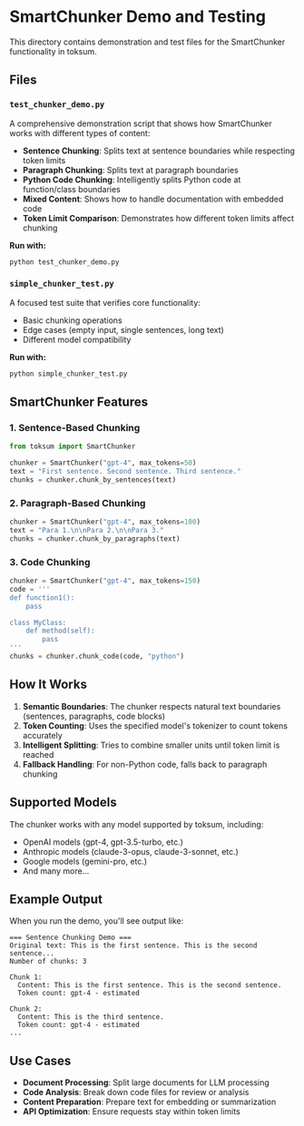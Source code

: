 # SmartChunker Demo and Testing

This directory contains demonstration and test files for the SmartChunker functionality in toksum.

## Files

### `test_chunker_demo.py`
A comprehensive demonstration script that shows how SmartChunker works with different types of content:

- **Sentence Chunking**: Splits text at sentence boundaries while respecting token limits
- **Paragraph Chunking**: Splits text at paragraph boundaries 
- **Python Code Chunking**: Intelligently splits Python code at function/class boundaries
- **Mixed Content**: Shows how to handle documentation with embedded code
- **Token Limit Comparison**: Demonstrates how different token limits affect chunking

**Run with:**
```bash
python test_chunker_demo.py
```

### `simple_chunker_test.py`
A focused test suite that verifies core functionality:

- Basic chunking operations
- Edge cases (empty input, single sentences, long text)
- Different model compatibility

**Run with:**
```bash
python simple_chunker_test.py
```

## SmartChunker Features

### 1. Sentence-Based Chunking
```python
from toksum import SmartChunker

chunker = SmartChunker("gpt-4", max_tokens=50)
text = "First sentence. Second sentence. Third sentence."
chunks = chunker.chunk_by_sentences(text)
```

### 2. Paragraph-Based Chunking
```python
chunker = SmartChunker("gpt-4", max_tokens=100)
text = "Para 1.\n\nPara 2.\n\nPara 3."
chunks = chunker.chunk_by_paragraphs(text)
```

### 3. Code Chunking
```python
chunker = SmartChunker("gpt-4", max_tokens=150)
code = '''
def function1():
    pass

class MyClass:
    def method(self):
        pass
'''
chunks = chunker.chunk_code(code, "python")
```

## How It Works

1. **Semantic Boundaries**: The chunker respects natural text boundaries (sentences, paragraphs, code blocks)
2. **Token Counting**: Uses the specified model's tokenizer to count tokens accurately
3. **Intelligent Splitting**: Tries to combine smaller units until token limit is reached
4. **Fallback Handling**: For non-Python code, falls back to paragraph chunking

## Supported Models

The chunker works with any model supported by toksum, including:
- OpenAI models (gpt-4, gpt-3.5-turbo, etc.)
- Anthropic models (claude-3-opus, claude-3-sonnet, etc.)
- Google models (gemini-pro, etc.)
- And many more...

## Example Output

When you run the demo, you'll see output like:

```
=== Sentence Chunking Demo ===
Original text: This is the first sentence. This is the second sentence...
Number of chunks: 3

Chunk 1:
  Content: This is the first sentence. This is the second sentence.
  Token count: gpt-4 - estimated

Chunk 2:
  Content: This is the third sentence.
  Token count: gpt-4 - estimated
...
```

## Use Cases

- **Document Processing**: Split large documents for LLM processing
- **Code Analysis**: Break down code files for review or analysis
- **Content Preparation**: Prepare text for embedding or summarization
- **API Optimization**: Ensure requests stay within token limits